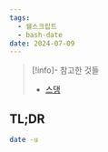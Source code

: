 ```yaml
---
tags:
  - 쉘스크립트
  - bash-date
date: 2024-07-09
---
```

> [!info]- 참고한 것들
> - [스댕](https://unix.stackexchange.com/a/413016)

## TL;DR

```bash
date -u
```